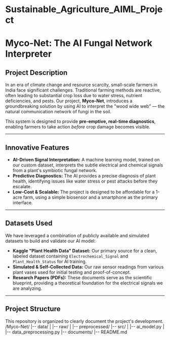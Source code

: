 # Sustainable_Agriculture_AIML_Project

# Myco-Net: The AI Fungal Network Interpreter

## Project Description

In an era of climate change and resource scarcity, small-scale farmers in India face significant challenges. Traditional farming methods are reactive, often leading to substantial crop loss due to water stress, nutrient deficiencies, and pests. Our project, **Myco-Net**, introduces a groundbreaking solution by using AI to interpret the "wood wide web" — the natural communication network of fungi in the soil.

This system is designed to provide **pre-emptive, real-time diagnostics**, enabling farmers to take action *before* crop damage becomes visible.

---

## Innovative Features

* **AI-Driven Signal Interpretation:** A machine learning model, trained on our custom dataset, interprets the subtle electrical and chemical signals from a plant's symbiotic fungal network.
* **Predictive Diagnostics:** The AI provides a precise diagnosis of plant health, identifying issues like water stress or pest attacks before they escalate.
* **Low-Cost & Scalable:** The project is designed to be affordable for a 1-acre farm, using a simple biosensor and a smartphone as the primary interface.

---

## Datasets Used

We have leveraged a combination of publicly available and simulated datasets to build and validate our AI model:

* **Kaggle "Plant Health Data" Dataset:** Our primary source for a clean, labeled dataset containing `Electrochemical_Signal` and `Plant_Health_Status` for AI training.
* **Simulated & Self-Collected Data:** Our raw sensor readings from various plant vases used for initial testing and proof-of-concept.
* **Research Papers (PDFs):** These documents serve as the scientific blueprint, providing a theoretical foundation for the electrical signals we are analyzing.

---

## Project Structure

This repository is organized to clearly document the project's development.
/Myco-Net/
|-- data/
|   |-- raw/
|   |-- preprocessed/
|-- src/
|   |-- ai_model.py
|   |-- data_preprocessing.py
|-- documents/
|-- README.md
